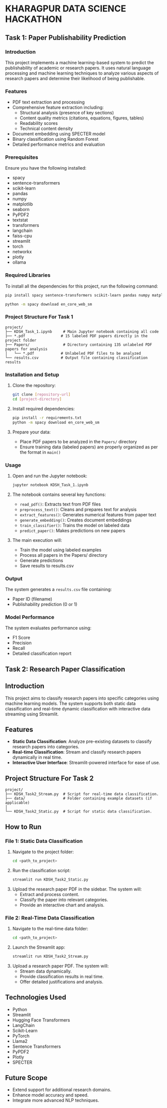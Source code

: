 # KHARAGPUR DATA SCIENCE HACKATHON

## Task 1: Paper Publishability Prediction 

### Introduction
This project implements a machine learning-based system to predict the publishability of academic or research papers. It uses natural language processing and machine learning techniques to analyze various aspects of research papers and determine their likelihood of being publishable.

### Features
- PDF text extraction and processing
- Comprehensive feature extraction including:
  - Structural analysis (presence of key sections)
  - Content quality metrics (citations, equations, figures, tables)
  - Readability scores
  - Technical content density
- Document embedding using SPECTER model
- Binary classification using Random Forest
- Detailed performance metrics and evaluation

### Prerequisites
Ensure you have the following installed: 
- spacy
- sentence-transformers
- scikit-learn
- pandas
- numpy
- matplotlib
- seaborn
- PyPDF2
- textstat
- transformers
- langchain
- faiss-cpu
- streamlit
- torch
- networkx
- plotly
- ollama

### Required Libraries

To install all the dependencies for this project, run the following command:

```bash
pip install spacy sentence-transformers scikit-learn pandas numpy matplotlib seaborn PyPDF2 textstat transformers langchain faiss-cpu streamlit torch networkx plotly ollama

python -m spacy download en_core_web_sm
```

### Project Structure For Task 1
```
project/
├── KDSH_Task_1.ipynb     # Main Jupyter notebook containing all code
├── *.pdf                # 15 labeled PDF papers directly in the project folder
├── Papers/               # Directory containing 135 unlabeled PDF papers for analysis
│   └── *.pdf            # Unlabeled PDF files to be analyzed
└── results.csv          # Output file containing classification results

```

### Installation and Setup
1. Clone the repository:
   ```bash
   git clone [repository-url]
   cd [project-directory]
   ```

2. Install required dependencies:
   ```bash
   pip install -r requirements.txt
   python -m spacy download en_core_web_sm
   ```

3. Prepare your data:
   - Place PDF papers to be analyzed in the `Papers/` directory
   - Ensure training data (labeled papers) are properly organized as per the format in `main()`

### Usage
1. Open and run the Jupyter notebook:
   ```bash
   jupyter notebook KDSH_Task_1.ipynb
   ```

2. The notebook contains several key functions:
   - `read_pdf()`: Extracts text from PDF files
   - `preprocess_text()`: Cleans and prepares text for analysis
   - `extract_features()`: Generates numerical features from paper text
   - `generate_embedding()`: Creates document embeddings
   - `train_classifier()`: Trains the model on labeled data
   - `predict_paper()`: Makes predictions on new papers

3. The main execution will:
   - Train the model using labeled examples
   - Process all papers in the Papers/ directory
   - Generate predictions
   - Save results to results.csv

### Output
The system generates a `results.csv` file containing:
- Paper ID (filename)
- Publishability prediction (0 or 1)

### Model Performance
The system evaluates performance using:
- F1 Score
- Precision
- Recall
- Detailed classification report

## Task 2: Research Paper Classification

## Introduction
This project aims to classify research papers into specific categories using machine learning models. The system supports both static data classification and real-time dynamic classification with interactive data streaming using Streamlit.

## Features
- **Static Data Classification**: Analyze pre-existing datasets to classify research papers into categories.
- **Real-time Classification**: Stream and classify research papers dynamically in real time.
- **Interactive User Interface**: Streamlit-powered interface for ease of use.

## Project Structure For Task 2
```
project/
├── KDSH_Task2_Stream.py  # Script for real-time data classification.
├── data/                 # Folder containing example datasets (if applicable)
│                         
└── KDSH_Task2_Static.py  # Script for static data classification.
``` 


## How to Run
### File 1: Static Data Classification
1. Navigate to the project folder:
   ```bash
   cd <path_to_project>
   ```
2. Run the classification script:
   ```bash
   streamlit run KDSH_Task2_Static.py
   ```
3. Upload the research paper PDF in the sidebar. The system will:
   - Extract and process content.
   - Classify the paper into relevant categories.
   - Provide an interactive chart and analysis.

### File 2: Real-Time Data Classification
1. Navigate to the real-time data folder:
   ```bash
   cd <path_to_project>
   ```
2. Launch the Streamlit app:
   ```bash
   streamlit run KDSH_Task2_Stream.py
   ```
3. Upload a research paper PDF. The system will:
   - Stream data dynamically.
   - Provide classification results in real time.
   - Offer detailed justifications and analysis.

## Technologies Used
- Python
- Streamlit
- Hugging Face Transformers
- LangChain
- Scikit-Learn
- PyTorch
- Llama2
- Sentence Transformers
- PyPDF2
- Plotly
- SPECTER

## Future Scope
- Extend support for additional research domains.
- Enhance model accuracy and speed.
- Integrate more advanced NLP techniques.



